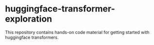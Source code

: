 # huggingface-transformer-exploration
This repository contains hands-on code material for getting started with huggingface transformers.

